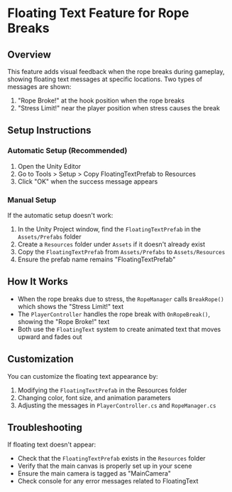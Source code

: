 # Floating Text Feature for Rope Breaks

## Overview
This feature adds visual feedback when the rope breaks during gameplay, showing floating text messages at specific locations. Two types of messages are shown:

1. "Rope Broke!" at the hook position when the rope breaks
2. "Stress Limit!" near the player position when stress causes the break

## Setup Instructions

### Automatic Setup (Recommended)
1. Open the Unity Editor
2. Go to Tools > Setup > Copy FloatingTextPrefab to Resources
3. Click "OK" when the success message appears

### Manual Setup
If the automatic setup doesn't work:
1. In the Unity Project window, find the `FloatingTextPrefab` in the `Assets/Prefabs` folder
2. Create a `Resources` folder under `Assets` if it doesn't already exist
3. Copy the `FloatingTextPrefab` from `Assets/Prefabs` to `Assets/Resources`
4. Ensure the prefab name remains "FloatingTextPrefab"

## How It Works
- When the rope breaks due to stress, the `RopeManager` calls `BreakRope()` which shows the "Stress Limit!" text
- The `PlayerController` handles the rope break with `OnRopeBreak()`, showing the "Rope Broke!" text
- Both use the `FloatingText` system to create animated text that moves upward and fades out

## Customization
You can customize the floating text appearance by:
1. Modifying the `FloatingTextPrefab` in the Resources folder
2. Changing color, font size, and animation parameters
3. Adjusting the messages in `PlayerController.cs` and `RopeManager.cs`

## Troubleshooting
If floating text doesn't appear:
- Check that the `FloatingTextPrefab` exists in the `Resources` folder
- Verify that the main canvas is properly set up in your scene
- Ensure the main camera is tagged as "MainCamera"
- Check console for any error messages related to FloatingText 